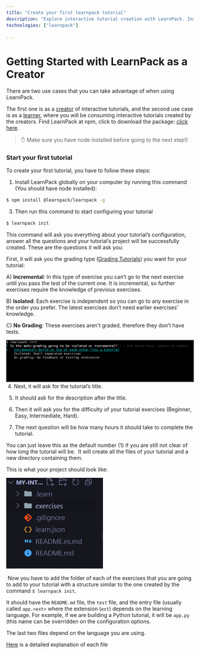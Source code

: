 ```yaml
---
title: "Create your first learnpack tutorial"
description: "Explore interactive tutorial creation with LearnPack. Install globally, initiate projects, and customize exercises."
technologies: ["learnpack"]

---
```


# Getting Started with LearnPack as a Creator

There are two use cases that you can take advantage of when using LearnPack. 

The first one is as a [creator](#Creators) of interactive tutorials, and the second use case is as a [learner](#Learners), where you will be consuming interactive tutorials created by the creators.
Find LearnPack at npm, click  to download the package: [click here](https://www.npmjs.com/package/@learnpack/learnpack). 

> ✋ Make sure you have node installed before going to the next step!)

### Start your first tutorial

To create your first tutorial, you have to follow these steps:

1. Install LearnPack globally on your computer by running this command (You should have node installed):

```bash
$ npm install @learnpack/learnpack -g
```

3. Then run this command to start configuring your tutorial

```bash
$ learnpack init
```

This command will ask you everything about your tutorial’s configuration, answer all the questions and your tutorial’s project will be successfully created. These are the questions it will ask you:

First, it will ask you the grading type ([Grading Tutorials](https://4geeks.com/docs/learnpack/grading-learnpack-tutorials)) you want for your tutorial:

A) **Incremental**: In this type of exercise you can’t go to the next exercise until you pass the test of the current one. It is incremental, so further exercises require the knowledge of previous exercises.  

B) **Isolated**: Each exercise is independent so you can go to any exercise in the order you prefer. The latest exercises don’t need earlier exercises’ knowledge.  

C) **No Grading**: These exercises aren’t graded, therefore they don’t have tests.  


![learnpack grading](https://raw.githubusercontent.com/learnpack/docs/main/assets/spaces_db2MUqxH83ZwH273KWpu_uploads_fAt71PHHbRLI1eiXNurN_Untitled%20(1).webp)
​​
4. Next, it will ask for the tutorial’s title.

5. It should ask for the description after the title.

6. Then it will ask you for the difficulty of your tutorial exercises (Beginner, Easy, Intermediate, Hard).

7. The next question will be how many hours it should take to complete the tutorial.

You can just leave this as the default number (1) if you are still not clear of how long the tutorial will be.
​​
It will create all the files of your tutorial and a new directory containing them.  

This is what your project should look like:

![Directory files](https://github.com/learnpack/docs/blob/main/assets/initial-files.png)

​​
Now you have to add the folder of each of the exercises that you are going to add to your tutorial with a structure similar to the one created by the command `$ learnpack init`. 

It should have the `README.md` file, the `test` file, and the entry file (usually called `app.<ext>` where the extension (`ext`) depends on the learning language. For example, if we are building a Python tutorial, it will be `app.py` (this name can be overridden on the configuration options.

The last two files depend on the language you are using.

[Here](#nowhere-still) is a detailed explanation of each file
